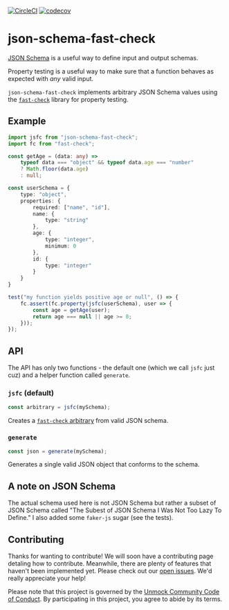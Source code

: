 [![CircleCI](https://circleci.com/gh/unmock/json-schema-fast-check.svg?style=svg)](https://circleci.com/gh/unmock/json-schema-fast-check)
[![codecov](https://codecov.io/gh/unmock/json-schema-fast-check/branch/master/graph/badge.svg)](https://codecov.io/gh/unmock/json-schema-fast-check)

# json-schema-fast-check

[JSON Schema](https://json-schema.org) is a useful way to define input and output schemas.

Property testing is a useful way to make sure that a function behaves as expected with *any* valid input.

`json-schema-fast-check` implements arbitrary JSON Schema values using the [`fast-check`](https://github.com/dubzzz/fast-check) library for property testing.

## Example

```typescript
import jsfc from "json-schema-fast-check";
import fc from "fast-check";

const getAge = (data: any) =>
    typeof data === "object" && typeof data.age === "number"
    ? Math.floor(data.age)
    : null;

const userSchema = {
    type: "object",
    properties: {
        required: ["name", "id"],
        name: {
            type: "string"
        },
        age: {
            type: "integer",
            minimum: 0
        },
        id: {
            type: "integer"
        }
    }
}

test("my function yields positive age or null", () => {
    fc.assert(fc.property(jsfc(userSchema), user => {
        const age = getAge(user);
        return age === null || age >= 0;
    }));
});
```

## API

The API has only two functions - the default one (which we call `jsfc` just cuz) and a helper function called `generate`.

### `jsfc` (default)

```typescript
const arbitrary = jsfc(mySchema);
```

Creates a [`fast-check` arbitrary](https://github.com/dubzzz/fast-check/blob/master/documentation/1-Guides/Arbitraries.md) from valid JSON schema.

### `generate`

```typescript
const json = generate(mySchema);
```

Generates a single valid JSON object that conforms to the schema.

## A note on JSON Schema

The actual schema used here is not JSON Schema but rather a subset of JSON Schema called "The Subest of JSON Schema I Was Not Too Lazy To Define." I also added some `faker-js` sugar (see the tests).

## Contributing

Thanks for wanting to contribute! We will soon have a contributing page detaling how to contribute. Meanwhile, there are plenty of features that haven't been implemented yet. Please check out our [open issues](https://github.com/unmock/json-schema-fast-check/issues). We'd really appreciate your help!

Please note that this project is governed by the [Unmock Community Code of Conduct](https://github.com/unmock/code-of-conduct). By participating in this project, you agree to abide by its terms.
